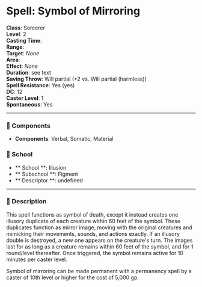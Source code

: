 
# Spell: Symbol of Mirroring
**Class**: Sorcerer  
**Level**: 2  
**Casting Time**:   
**Range**:   
**Target**: _None_  
**Area**:   
**Effect**: _None_  
**Duration**: see text  
**Saving Throw**: Will partial (+2 vs. Will partial (harmless))  
**Spell Resistance**: Yes (yes)  
**DC**: 12  
**Caster Level**: 1  
**Spontaneous**: Yes

---

### 🔮 Components
- **Components**: Verbal, Somatic, Material

### 🏫 School
- ** School **: Illusion
- ** Subschool **: Figment
- ** Descriptor **: undefined
---

### 📜 Description
This spell functions as symbol of death, except it instead creates one illusory duplicate of each creature within 60 feet of the symbol. These duplicates function as mirror image, moving with the original creatures and mimicking their movements, sounds, and actions exactly. If an illusory double is destroyed, a new one appears on the creature's turn. The images last for as long as a creature remains within 60 feet of the symbol, and for 1 round/level thereafter. Once triggered, the symbol remains active for 10 minutes per caster level.

Symbol of mirroring can be made permanent with a permanency spell by a caster of 10th level or higher for the cost of 5,000 gp.
